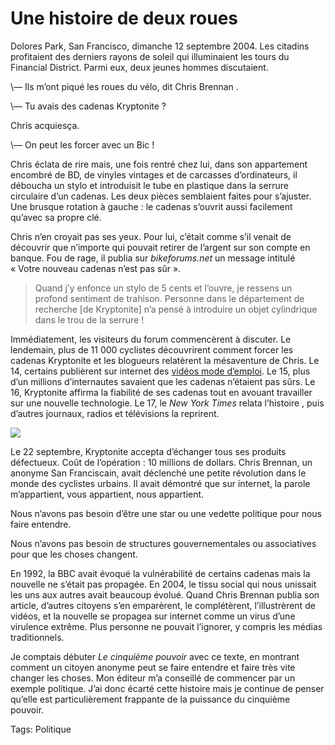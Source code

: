 # Une histoire de deux roues

Dolores Park, San Francisco, dimanche 12 septembre 2004. Les citadins profitaient des derniers rayons de soleil qui illuminaient les tours du Financial District. Parmi eux, deux jeunes hommes discutaient.

\— Ils m’ont piqué les roues du vélo, dit Chris Brennan .

\— Tu avais des cadenas Kryptonite ?

Chris acquiesça.

\— On peut les forcer avec un Bic !

Chris éclata de rire mais, une fois rentré chez lui, dans son appartement encombré de BD, de vinyles vintages et de carcasses d’ordinateurs, il déboucha un stylo et introduisit le tube en plastique dans la serrure circulaire d’un cadenas. Les deux pièces semblaient faites pour s’ajuster. Une brusque rotation à gauche : le cadenas s’ouvrit aussi facilement qu’avec sa propre clé.

Chris n’en croyait pas ses yeux. Pour lui, c’était comme s’il venait de découvrir que n’importe qui pouvait retirer de l’argent sur son compte en banque. Fou de rage, il publia sur *bikeforums.net* un message intitulé « Votre nouveau cadenas n’est pas sûr ».

> Quand j’y enfonce un stylo de 5 cents et l’ouvre, je ressens un profond sentiment de trahison. Personne dans le département de recherche \[de Kryptonite\] n’a pensé à introduire un objet cylindrique dans le trou de la serrure !

Immédiatement, les visiteurs du forum commencèrent à discuter. Le lendemain, plus de 11 000 cyclistes découvrirent comment forcer les cadenas Kryptonite et les blogueurs relatèrent la mésaventure de Chris. Le 14, certains publièrent sur internet des [vidéos mode d’emploi](http://blog.tcrouzet.comhttps://tcrouzet.com/images_tc/kryptonite.mov). Le 15, plus d’un millions d’internautes savaient que les cadenas n’étaient pas sûrs. Le 16, Kryptonite affirma la fiabilité de ses cadenas tout en avouant travailler sur une nouvelle technologie. Le 17, le *New York Times* relata l’histoire , puis d’autres journaux, radios et télévisions la reprirent.

![](http://tcrouzet.comhttps://tcrouzet.com/images_tc/200611kryptonite.jpg) 

Le 22 septembre, Kryptonite accepta d’échanger tous ses produits défectueux. Coût de l’opération : 10 millions de dollars. Chris Brennan, un anonyme San Franciscain, avait déclenché une petite révolution dans le monde des cyclistes urbains. Il avait démontré que sur internet, la parole m’appartient, vous appartient, nous appartient.

Nous n’avons pas besoin d’être une star ou une vedette politique pour nous faire entendre.

Nous n’avons pas besoin de structures gouvernementales ou associatives pour que les choses changent.

En 1992, la BBC avait évoqué la vulnérabilité de certains cadenas mais la nouvelle ne s’était pas propagée. En 2004, le tissu social qui nous unissait les uns aux autres avait beaucoup évolué. Quand Chris Brennan publia son article, d’autres citoyens s’en emparèrent, le complétèrent, l’illustrèrent de vidéos, et la nouvelle se propagea sur internet comme un virus d’une virulence extrême. Plus personne ne pouvait l’ignorer, y compris les médias traditionnels.

Je comptais débuter *Le cinquième pouvoir* avec ce texte, en montrant comment un citoyen anonyme peut se faire entendre et faire très vite changer les choses. Mon éditeur m’a conseillé de commencer par un exemple politique. J’ai donc écarté cette histoire mais je continue de penser qu’elle est particulièrement frappante de la puissance du cinquième pouvoir.

Tags: Politique